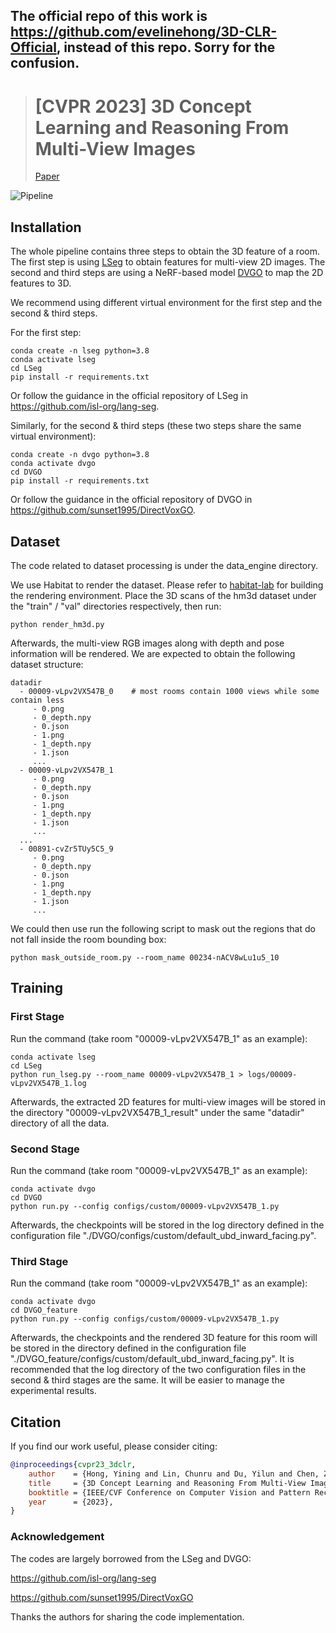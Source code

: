 ## The official repo of this work is https://github.com/evelinehong/3D-CLR-Official, instead of this repo. Sorry for the confusion.


> # [CVPR 2023] 3D Concept Learning and Reasoning From Multi-View Images <br>
> [Paper](https://arxiv.org/abs/2303.11327)

![Pipeline](figs/3dclr.png)

## Installation

The whole pipeline contains three steps to obtain the 3D feature of a room. The first 
step is using [LSeg](https://arxiv.org/abs/2201.03546) to obtain features for multi-view 2D images.
The second and third steps are using a NeRF-based model [DVGO](https://arxiv.org/abs/2111.11215) to map the 2D features to 3D.

We recommend using different virtual environment for the first step and the second & third steps. 

For the first step:

```
conda create -n lseg python=3.8
conda activate lseg
cd LSeg
pip install -r requirements.txt
```
Or follow the guidance in the official repository of LSeg in https://github.com/isl-org/lang-seg.


Similarly, for the second & third steps (these two steps share the same virtual environment):

```
conda create -n dvgo python=3.8
conda activate dvgo
cd DVGO
pip install -r requirements.txt
```
Or follow the guidance in the official repository of DVGO in https://github.com/sunset1995/DirectVoxGO.

## Dataset

The code related to dataset processing is under the data\_engine directory.

We use Habitat to render the dataset. Please refer to [habitat-lab](https://github.com/facebookresearch/habitat-lab) for building the rendering environment. Place the 3D scans of the hm3d dataset under the "train" / "val" directories respectively, then run:
```
python render_hm3d.py
```
Afterwards, the multi-view RGB images along with depth and pose information will be rendered. We are expected to obtain the following 
dataset structure:
```
datadir
  - 00009-vLpv2VX547B_0    # most rooms contain 1000 views while some contain less
     - 0.png
     - 0_depth.npy
     - 0.json
     - 1.png
     - 1_depth.npy
     - 1.json
     ...
  - 00009-vLpv2VX547B_1
     - 0.png
     - 0_depth.npy
     - 0.json
     - 1.png
     - 1_depth.npy
     - 1.json
     ...
  ... 
  - 00891-cvZr5TUy5C5_9
     - 0.png
     - 0_depth.npy
     - 0.json
     - 1.png
     - 1_depth.npy
     - 1.json
     ...
```
We could then use run the following script to mask out the regions that do not fall inside the room bounding box:
```
python mask_outside_room.py --room_name 00234-nACV8wLu1u5_10
```

## Training

### First Stage

Run the command (take room "00009-vLpv2VX547B_1" as an example):

```
conda activate lseg
cd LSeg
python run_lseg.py --room_name 00009-vLpv2VX547B_1 > logs/00009-vLpv2VX547B_1.log
```

Afterwards, the extracted 2D features for multi-view images will be stored in the directory "00009-vLpv2VX547B_1_result"
under the same "datadir" directory of all the data.

### Second Stage

Run the command (take room "00009-vLpv2VX547B_1" as an example):

```
conda activate dvgo
cd DVGO
python run.py --config configs/custom/00009-vLpv2VX547B_1.py
```

Afterwards, the checkpoints will be stored in the log directory defined in the configuration file "./DVGO/configs/custom/default_ubd_inward_facing.py".

### Third Stage

Run the command (take room "00009-vLpv2VX547B_1" as an example):

```
conda activate dvgo
cd DVGO_feature
python run.py --config configs/custom/00009-vLpv2VX547B_1.py
```

Afterwards, the checkpoints and the rendered 3D feature for this room will be stored in the directory defined in the configuration file "./DVGO_feature/configs/custom/default_ubd_inward_facing.py".
It is recommended that the log directory of the two configuration files in the second & third stages are the same. It will be easier to manage the experimental results.


## Citation
If you find our work useful, please consider citing:
```BibTeX
@inproceedings{cvpr23_3dclr,
    author    = {Hong, Yining and Lin, Chunru and Du, Yilun and Chen, Zhenfang and Tenenbaum, Joshua B. and Gan, Chuang},
    title     = {3D Concept Learning and Reasoning From Multi-View Images},
    booktitle = {IEEE/CVF Conference on Computer Vision and Pattern Recognition (CVPR)},
    year      = {2023},
}
```

### Acknowledgement
The codes are largely borrowed from the LSeg and DVGO:

https://github.com/isl-org/lang-seg

https://github.com/sunset1995/DirectVoxGO

Thanks the authors for sharing the code implementation.
